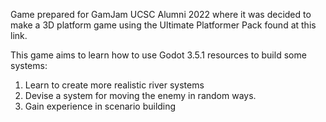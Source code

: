 Game prepared for GamJam UCSC Alumni 2022 where it was decided to make a 3D platform game using the Ultimate Platformer Pack found at this link.

This game aims to learn how to use Godot 3.5.1 resources to build some systems:
1. Learn to create more realistic river systems
2. Devise a system for moving the enemy in random ways.
3. Gain experience in scenario building
